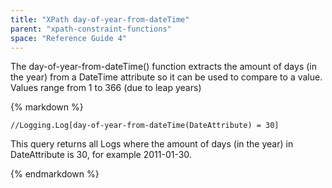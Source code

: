 ```yaml
---
title: "XPath day-of-year-from-dateTime"
parent: "xpath-constraint-functions"
space: "Reference Guide 4"
---
```

The day-of-year-from-dateTime() function extracts the amount of days (in the year) from a DateTime attribute so it can be used to compare to a value. Values range from 1 to 366 (due to leap years)

<div class="alert alert-info">{% markdown %}

```
//Logging.Log[day-of-year-from-dateTime(DateAttribute) = 30]

```

This query returns all Logs where the amount of days (in the year) in DateAttribute is 30, for example 2011-01-30\.

{% endmarkdown %}</div>
